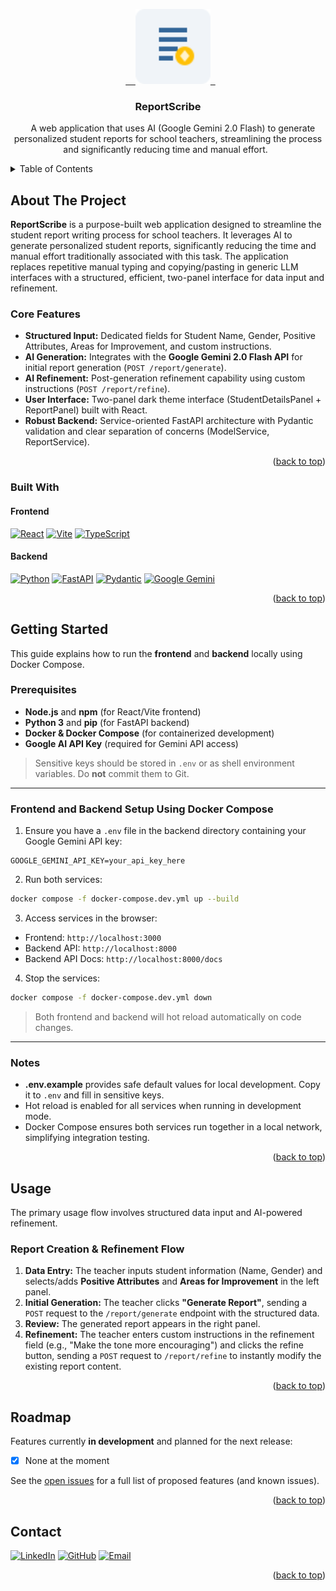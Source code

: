 <a id="readme-top"></a>

<div align="center">
  <a href="https://github.com/keithchewzk/reportscribe">
    <img src="frontend/public/reportscribe.svg" alt="Logo" width="120" height="120">
  </a>

<h3 align="center">ReportScribe</h3>

<p align="center">
    A web application that uses AI (Google Gemini 2.0 Flash) to generate personalized student reports for school teachers, streamlining the process and significantly reducing time and manual effort.
  </p>

</div>

<details>
  <summary>Table of Contents</summary>
  <ol>
    <li>
      <a href="#about-the-project">About The Project</a>
      <ul>
        <li><a href="#core-features">Core Features</a></li>
        <li><a href="#built-with">Built With</a></li>
      </ul>
    </li>
    <li>
      <a href="#getting-started">Getting Started</a>
      <ul>
        <li><a href="#prerequisites">Prerequisites</a></li>
        <li><a href="#frontend-and-backend-setup-using-docker-compose">Frontend and Backend Setup Using Docker Compose</a></li>
        <li><a href="#notes">Notes</a></li>
      </ul>
    </li>
    <li>
      <a href="#usage">Usage</a>
      <ul>
        <li><a href="#report-creation--refinement-flow">Report Creation & Refinement Flow</a></li>
      </ul>
    </li>
    <li><a href="#roadmap">Roadmap</a></li>
    <li><a href="#contact">Contact</a></li>
  </ol>
</details>

## About The Project

**ReportScribe** is a purpose-built web application designed to streamline the student report writing process for school teachers. It leverages AI to generate personalized student reports, significantly reducing the time and manual effort traditionally associated with this task. The application replaces repetitive manual typing and copying/pasting in generic LLM interfaces with a structured, efficient, two-panel interface for data input and refinement.

### Core Features

- **Structured Input:** Dedicated fields for Student Name, Gender, Positive Attributes, Areas for Improvement, and custom instructions.
- **AI Generation:** Integrates with the **Google Gemini 2.0 Flash API** for initial report generation (`POST /report/generate`).
- **AI Refinement:** Post-generation refinement capability using custom instructions (`POST /report/refine`).
- **User Interface:** Two-panel dark theme interface (StudentDetailsPanel + ReportPanel) built with React.
- **Robust Backend:** Service-oriented FastAPI architecture with Pydantic validation and clear separation of concerns (ModelService, ReportService).

<p align="right">(<a href="#readme-top">back to top</a>)</p>

### Built With

#### Frontend

[![React][React.js]][React-url] [![Vite][Vite.js]][Vite-url] [![TypeScript][TypeScript.js]][TypeScript-url]

#### Backend 

[![Python][Python.js]][Python-url] [![FastAPI][FastAPI.js]][FastAPI-url] [![Pydantic][Pydantic.js]][Pydantic-url] [![Google Gemini][Gemini.js]][Gemini-url]

<p align="right">(<a href="#readme-top">back to top</a>)</p>

## Getting Started

This guide explains how to run the **frontend** and **backend** locally using Docker Compose.

### Prerequisites

- **Node.js** and **npm** (for React/Vite frontend)
- **Python 3** and **pip** (for FastAPI backend)
- **Docker & Docker Compose** (for containerized development)
- **Google AI API Key** (required for Gemini API access)

> Sensitive keys should be stored in `.env` or as shell environment variables. Do **not** commit them to Git.

---

### Frontend and Backend Setup Using Docker Compose

1. Ensure you have a `.env` file in the backend directory containing your Google Gemini API key:

```env
GOOGLE_GEMINI_API_KEY=your_api_key_here
```

2. Run both services:

```bash
docker compose -f docker-compose.dev.yml up --build
```

3. Access services in the browser:

- Frontend: `http://localhost:3000`
- Backend API: `http://localhost:8000`
- Backend API Docs: `http://localhost:8000/docs`

4. Stop the services:

```bash
docker compose -f docker-compose.dev.yml down
```

> Both frontend and backend will hot reload automatically on code changes.

---

### Notes

- **.env.example** provides safe default values for local development. Copy it to `.env` and fill in sensitive keys.
- Hot reload is enabled for all services when running in development mode.
- Docker Compose ensures both services run together in a local network, simplifying integration testing.

<p align="right">(<a href="#readme-top">back to top</a>)</p>

## Usage

The primary usage flow involves structured data input and AI-powered refinement.

### Report Creation & Refinement Flow

1.  **Data Entry:** The teacher inputs student information (Name, Gender) and selects/adds **Positive Attributes** and **Areas for Improvement** in the left panel.
2.  **Initial Generation:** The teacher clicks **"Generate Report"**, sending a `POST` request to the `/report/generate` endpoint with the structured data.
3.  **Review:** The generated report appears in the right panel.
4.  **Refinement:** The teacher enters custom instructions in the refinement field (e.g., "Make the tone more encouraging") and clicks the refine button, sending a `POST` request to `/report/refine` to instantly modify the existing report content.

<p align="right">(<a href="#readme-top">back to top</a>)</p>

## Roadmap

Features currently **in development** and planned for the next release:

- [x] None at the moment

See the [open issues](https://github.com/keithchewzk/reportscribe/issues) for a full list of proposed features (and known issues).

<p align="right">(<a href="#readme-top">back to top</a>)</p>

## Contact

[![LinkedIn][LinkedIn.badge]][LinkedIn.url] [![GitHub][GitHub.badge]][GitHub.url] [![Email][Email.badge]][Email.url]

<p align="right">(<a href="#readme-top">back to top</a>)</p>

[React.js]: https://img.shields.io/badge/React-20232A?style=for-the-badge&logo=react&logoColor=61DAFB
[React-url]: https://reactjs.org/
[Vite.js]: https://img.shields.io/badge/Vite-646CFF?style=for-the-badge&logo=vite&logoColor=white
[Vite-url]: https://vitejs.dev/
[TypeScript.js]: https://img.shields.io/badge/TypeScript-007ACC?style=for-the-badge&logo=typescript&logoColor=white
[TypeScript-url]: https://www.typescriptlang.org/
[Python.js]: https://img.shields.io/badge/Python-3776AB?style=for-the-badge&logo=python&logoColor=white
[Python-url]: https://www.python.org/
[FastAPI.js]: https://img.shields.io/badge/FastAPI-005571?style=for-the-badge&logo=fastapi
[FastAPI-url]: https://fastapi.tiangolo.com/
[Pydantic.js]: https://img.shields.io/badge/Pydantic-E92063?style=for-the-badge&logo=pydantic&logoColor=white
[Pydantic-url]: https://pydantic.dev/
[Gemini.js]: https://img.shields.io/badge/Google_Gemini-2C80FF?style=for-the-badge&logo=google&logoColor=white
[Gemini-url]: https://ai.google.dev/
[LinkedIn.badge]: https://img.shields.io/badge/-LinkedIn-0077B5?style=for-the-badge&logo=linkedin&logoColor=white
[LinkedIn.url]: https://www.linkedin.com/in/keithchewzikai
[GitHub.badge]: https://img.shields.io/badge/GitHub-100000?style=for-the-badge&logo=github&logoColor=white
[GitHub.url]: https://github.com/keithchewzk
[Email.badge]: https://img.shields.io/badge/Gmail-D14836?style=for-the-badge&logo=gmail&logoColor=white
[Email.url]: mailto:keithchewzk@gmail.com
